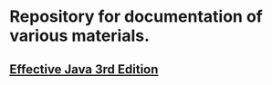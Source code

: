 # Repository for documentation of various materials. 
## [Effective Java 3rd Edition](Effective-java.md)
